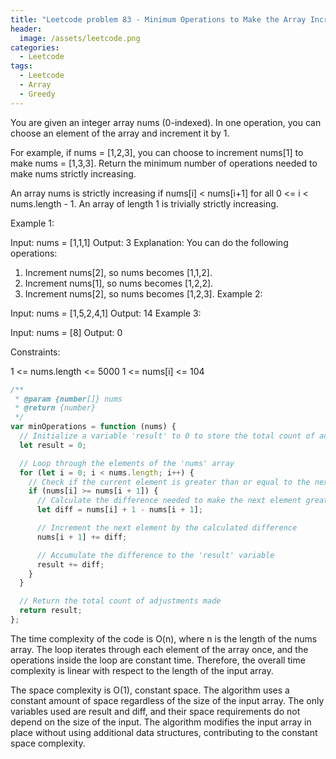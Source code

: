 ```yaml
---
title: "Leetcode problem 83 - Minimum Operations to Make the Array Increasing "
header:
  image: /assets/leetcode.png
categories:
  - Leetcode
tags:
  - Leetcode
  - Array
  - Greedy
---
```


You are given an integer array nums (0-indexed). In one operation, you can choose an element of the array and increment it by 1.

For example, if nums = [1,2,3], you can choose to increment nums[1] to make nums = [1,3,3].
Return the minimum number of operations needed to make nums strictly increasing.

An array nums is strictly increasing if nums[i] < nums[i+1] for all 0 <= i < nums.length - 1. An array of length 1 is trivially strictly increasing.

Example 1:

Input: nums = [1,1,1]
Output: 3
Explanation: You can do the following operations:

1. Increment nums[2], so nums becomes [1,1,2].
2. Increment nums[1], so nums becomes [1,2,2].
3. Increment nums[2], so nums becomes [1,2,3].
   Example 2:

Input: nums = [1,5,2,4,1]
Output: 14
Example 3:

Input: nums = [8]
Output: 0

Constraints:

1 <= nums.length <= 5000
1 <= nums[i] <= 104

```js
/**
 * @param {number[]} nums
 * @return {number}
 */
var minOperations = function (nums) {
  // Initialize a variable 'result' to 0 to store the total count of adjustments made
  let result = 0;

  // Loop through the elements of the 'nums' array
  for (let i = 0; i < nums.length; i++) {
    // Check if the current element is greater than or equal to the next element in the array
    if (nums[i] >= nums[i + 1]) {
      // Calculate the difference needed to make the next element greater than the current one
      let diff = nums[i] + 1 - nums[i + 1];

      // Increment the next element by the calculated difference
      nums[i + 1] += diff;

      // Accumulate the difference to the 'result' variable
      result += diff;
    }
  }

  // Return the total count of adjustments made
  return result;
};
```

The time complexity of the code is O(n), where n is the length of the nums array. The loop iterates through each element of the array once, and the operations inside the loop are constant time. Therefore, the overall time complexity is linear with respect to the length of the input array.

The space complexity is O(1), constant space. The algorithm uses a constant amount of space regardless of the size of the input array. The only variables used are result and diff, and their space requirements do not depend on the size of the input. The algorithm modifies the input array in place without using additional data structures, contributing to the constant space complexity.
